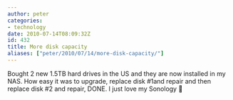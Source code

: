 ```yaml
---
author: peter
categories:
- technology
date: 2010-07-14T08:09:32Z
id: 432
title: More disk capacity
aliases: ["peter/2010/07/14/more-disk-capacity/"]
---
```


Bought 2 new 1.5TB hard drives in the US and they are now installed in my NAS. How easy it was to upgrade, replace disk #1and repair and then replace disk #2 and repair, DONE. I just love my Sonology 🙂
